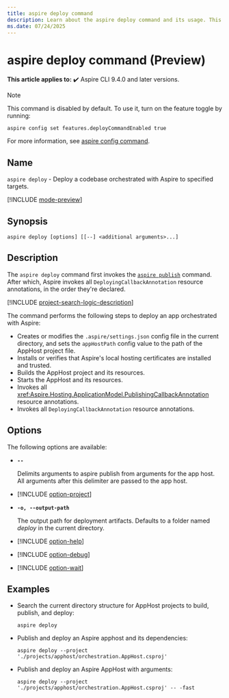 ```yaml
---
title: aspire deploy command
description: Learn about the aspire deploy command and its usage. This command first runs publishing mode, then invokes resource deployments declared by the app host.
ms.date: 07/24/2025
---
```

# aspire deploy command (Preview)

**This article applies to:** ✔️ Aspire CLI 9.4.0 and later versions.

> [!NOTE]
> This command is disabled by default. To use it, turn on the feature toggle by running:
>
> ```Aspire
> aspire config set features.deployCommandEnabled true
> ```
>
> For more information, see [aspire config command](aspire-config.md).

## Name

`aspire deploy` - Deploy a codebase orchestrated with Aspire to specified targets.

[!INCLUDE [mode-preview](includes/mode-preview.md)]

## Synopsis

```Command
aspire deploy [options] [[--] <additional arguments>...]
```

## Description

The `aspire deploy` command first invokes the [`aspire publish`](./aspire-publish.md) command. After which, Aspire invokes all `DeployingCallbackAnnotation` resource annotations, in the order they're declared.

[!INCLUDE [project-search-logic-description](includes/project-search-logic-description.md)]

The command performs the following steps to deploy an app orchestrated with Aspire:

- Creates or modifies the `.aspire/settings.json` config file in the current directory, and sets the `appHostPath` config value to the path of the AppHost project file.
- Installs or verifies that Aspire's local hosting certificates are installed and trusted.
- Builds the AppHost project and its resources.
- Starts the AppHost and its resources.
- Invokes all <xref:Aspire.Hosting.ApplicationModel.PublishingCallbackAnnotation> resource annotations.
- Invokes all `DeployingCallbackAnnotation` resource annotations.

## Options

The following options are available:

- **`--`**

  Delimits arguments to aspire publish from arguments for the app host. All arguments after this delimiter are passed to the app host.

- [!INCLUDE [option-project](includes/option-project.md)]

- **`-o, --output-path`**

  The output path for deployment artifacts. Defaults to a folder named _deploy_ in the current directory.

- [!INCLUDE [option-help](includes/option-help.md)]

- [!INCLUDE [option-debug](includes/option-debug.md)]

- [!INCLUDE [option-wait](includes/option-wait.md)]

## Examples

- Search the current directory structure for AppHost projects to build, publish, and deploy:

  ```Command
  aspire deploy
  ```

- Publish and deploy an Aspire apphost and its dependencies:

  ```Command
  aspire deploy --project './projects/apphost/orchestration.AppHost.csproj'
  ```

- Publish and deploy an Aspire AppHost with arguments:

  ```Command
  aspire deploy --project './projects/apphost/orchestration.AppHost.csproj' -- -fast
  ```
